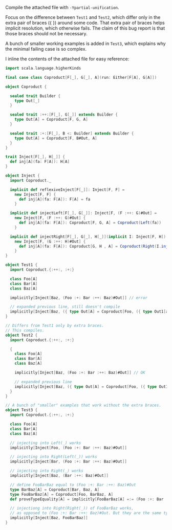 Compile the attached file with `-Ypartial-unification`.

Focus on the difference between `Test1` and `Test2`, which differ only in the extra pair of braces ({ }) around some code. That extra pair of braces helps implicit resolution, which otherwise fails. The claim of this bug report is that those braces should not be necessary.

A bunch of smaller working examples is added in `Test3`, which explains why the minimal failing case is so complex.

I inline the contents of the attached file for easy reference:

```scala
import scala.language.higherKinds

final case class Coproduct[F[_], G[_], A](run: Either[F[A], G[A]])

object Coproduct {

  sealed trait Builder {
    type Out[_]
  }

  sealed trait :++:[F[_], G[_]] extends Builder {
    type Out[A] = Coproduct[F, G, A]
  }

  sealed trait :+:[F[_], B <: Builder] extends Builder {
    type Out[A] = Coproduct[F, B#Out, A]
  }
}

trait Inject[F[_], H[_]] {
  def inj[A](fa: F[A]): H[A]
}

object Inject {
  import Coproduct._

  implicit def reflexiveInject[F[_]]: Inject[F, F] =
    new Inject[F, F] {
      def inj[A](fa: F[A]): F[A] = fa
    }

  implicit def injectLeft[F[_], G[_]]: Inject[F, (F :++: G)#Out] =
    new Inject[F, (F :++: G)#Out] {
      def inj[A](fa: F[A]): Coproduct[F, G, A] = Coproduct(Left(fa))
    }

  implicit def injectRight[F[_], G[_], H[_]](implicit I: Inject[F, H]): Inject[F, (G :++: H)#Out] =
    new Inject[F, (G :++: H)#Out] {
      def inj[A](fa: F[A]): Coproduct[G, H , A] = Coproduct(Right(I.inj(fa)))
    }
}

object Test1 {
  import Coproduct.{:++:, :+:}

  class Foo[A]
  class Bar[A]
  class Baz[A]

  implicitly[Inject[Baz, (Foo :+: Bar :++: Baz)#Out]] // error

  // expanded previous line, still doesn't compile
  implicitly[Inject[Baz, ({ type Out[A] = Coproduct[Foo, ({ type Out1[a] = Coproduct[Bar, Baz, a] })#Out1, A] })#Out]] // error
}

// Differs from Test1 only by extra braces.
// This compiles.
object Test2 {
  import Coproduct.{:++:, :+:}

  {
    class Foo[A]
    class Bar[A]
    class Baz[A]

    implicitly[Inject[Baz, (Foo :+: Bar :++: Baz)#Out]] // OK

    // expanded previous line
    implicitly[Inject[Baz, ({ type Out[A] = Coproduct[Foo, ({ type Out1[a] = Coproduct[Bar, Baz, a] })#Out1, A] })#Out]] // OK
  }
}

// A bunch of "smaller" examples that work without the extra braces.
object Test3 {
  import Coproduct.{:++:, :+:}

  class Foo[A]
  class Bar[A]
  class Baz[A]

  // injecting into Left(_) works
  implicitly[Inject[Foo, (Foo :+: Bar :++: Baz)#Out]]

  // injecting into Right(Left(_)) works
  implicitly[Inject[Bar, (Foo :+: Bar :++: Baz)#Out]]

  // injecting into Right(_) works
  implicitly[Inject[Baz, (Bar :++: Baz)#Out]]

  // define FooBarBaz equal to (Foo :+: Bar :++: Baz)#Out
  type BarBaz[A] = Coproduct[Bar, Baz, A]
  type FooBarBaz[A] = Coproduct[Foo, BarBaz, A]
  def proveTypeEquality[A] = implicitly[FooBarBaz[A] =:= (Foo :+: Bar :++: Baz)#Out[A]]

  // injectiong into Right(Right(_)) of FooBarBaz works,
  // as opposed to (Foo :+: Bar :++: Baz)#Out. But they are the same type!
  implicitly[Inject[Baz, FooBarBaz]]
}
```
